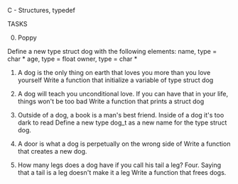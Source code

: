 C - Structures, typedef

TASKS

0. Poppy

Define a new type struct dog with the following elements:
name, type = char *
age, type = float
owner, type = char *

1. A dog is the only thing on earth that loves you more than you love yourself
Write a function that initialize a variable of type struct dog


2. A dog will teach you unconditional love. If you can have that in your life, things won't be too bad
Write a function that prints a struct dog


3. Outside of a dog, a book is a man's best friend. Inside of a dog it's too dark to read
Define a new type dog_t as a new name for the type struct dog.

4. A door is what a dog is perpetually on the wrong side of
Write a function that creates a new dog.


5. How many legs does a dog have if you call his tail a leg? Four. Saying that a tail is a leg doesn't make it a leg
Write a function that frees dogs.

